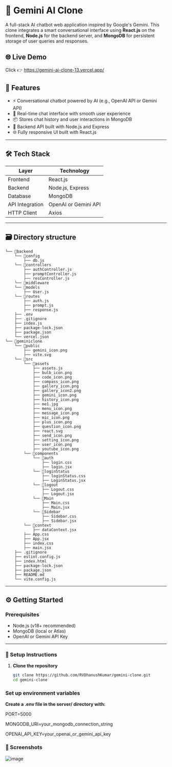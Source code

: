 # 🤖 Gemini AI Clone

A full-stack AI chatbot web application inspired by Google's Gemini. This clone integrates a smart conversational interface using **React.js** on the frontend, **Node.js** for the backend server, and **MongoDB** for persistent storage of user queries and responses.

## 🌐 Live Demo
Click 👉 https://gemini-ai-clone-13.vercel.app/

## 🚀 Features

- ⚡ Conversational chatbot powered by AI (e.g., OpenAI API or Gemini API)
- 💬 Real-time chat interface with smooth user experience
- 📦 Stores chat history and user interactions in MongoDB
- 🔐 Backend API built with Node.js and Express
- 🌐 Fully responsive UI built with React.js

---

## 🛠️ Tech Stack

| Layer        | Technology       |
|--------------|------------------|
| Frontend     | React.js         |
| Backend      | Node.js, Express |
| Database     | MongoDB          |
| API Integration | OpenAI or Gemini API |
| HTTP Client  | Axios            |

---

## 🗃 Directory structure
```
└── 📁backend
    └── 📁config
        ├── db.js
    └── 📁controllers
        ├── authController.js
        ├── promptController.js
        ├── resController.js
    └── 📁middleware
    └── 📁models
        ├── User.js
    └── 📁routes
        ├── auth.js
        ├── prompt.js
        ├── response.js
    ├── .env
    ├── .gitignore
    ├── index.js
    ├── package-lock.json
    ├── package.json
    └── vercel.json
└── 📁geminiclone
    └── 📁public
        ├── gemini_icon.png
        ├── vite.svg
    └── 📁src
        └── 📁assets
            ├── assets.js
            ├── bulb_icon.png
            ├── code_icon.png
            ├── compass_icon.png
            ├── gallery_icon.png
            ├── gallery_icon2.png
            ├── gemini_icon.png
            ├── history_icon.png
            ├── me1.jpg
            ├── menu_icon.png
            ├── message_icon.png
            ├── mic_icon.png
            ├── plus_icon.png
            ├── question_icon.png
            ├── react.svg
            ├── send_icon.png
            ├── setting_icon.png
            ├── user_icon.png
            ├── youtube_icon.png
        └── 📁components
            └── 📁auth
                ├── login.css
                ├── login.jsx
            └── 📁loginStatus
                ├── loginStatus.css
                ├── LoginStatus.jsx
            └── 📁logout
                ├── Logout.css
                ├── Logout.jsx
            └── 📁Main
                ├── Main.css
                ├── Main.jsx
            └── 📁Sidebar
                ├── Sidebar.css
                ├── Sidebar.jsx
        └── 📁context
            ├── dataContext.jsx
        ├── App.css
        ├── App.jsx
        ├── index.css
        ├── main.jsx
    ├── .gitignore
    ├── eslint.config.js
    ├── index.html
    ├── package-lock.json
    ├── package.json
    ├── README.md
    └── vite.config.js
```

---
## ⚙️ Getting Started

### Prerequisites

- Node.js (v18+ recommended)
- MongoDB (local or Atlas)
- OpenAI or Gemini API Key

---

### 🔧 Setup Instructions

1. **Clone the repository**
   ```bash
   git clone https://github.com/RVDhanushKumar/gemini-clone.git
   cd gemini-clone

### Set up environment variables
**Create a .env file in the server/ directory with:**

PORT=5000

MONGODB_URI=your_mongodb_connection_string

OPENAI_API_KEY=your_openai_or_gemini_api_key

### 📸 Screenshots
![image](https://github.com/user-attachments/assets/c490d390-c2ea-4579-9583-aae1d675e7c3)
